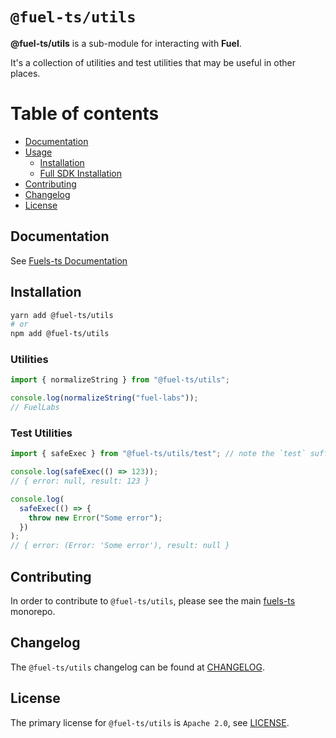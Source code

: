 # `@fuel-ts/utils`

**@fuel-ts/utils** is a sub-module for interacting with **Fuel**.

It's a collection of utilities and test utilities that may be useful in other places.

# Table of contents

- [Documentation](#documentation)
- [Usage](#usage)
  - [Installation](#installation)
  - [Full SDK Installation](#full-sdk-installation)
- [Contributing](#contributing)
- [Changelog](#changelog)
- [License](#license)

## Documentation

<!-- TODO: Replace this link with specific docs for this package if and when we re-introduce a API reference section to our docs -->

See [Fuels-ts Documentation](https://fuellabs.github.io/fuels-ts/)

## Installation

```sh
yarn add @fuel-ts/utils
# or
npm add @fuel-ts/utils
```

### Utilities

```ts
import { normalizeString } from "@fuel-ts/utils";

console.log(normalizeString("fuel-labs"));
// FuelLabs
```

### Test Utilities

```ts
import { safeExec } from "@fuel-ts/utils/test"; // note the `test` suffix

console.log(safeExec(() => 123));
// { error: null, result: 123 }

console.log(
  safeExec(() => {
    throw new Error("Some error");
  })
);
// { error: (Error: 'Some error'), result: null }
```

## Contributing

In order to contribute to `@fuel-ts/utils`, please see the main [fuels-ts](https://github.com/FuelLabs/fuels-ts) monorepo.

## Changelog

The `@fuel-ts/utils` changelog can be found at [CHANGELOG](./CHANGELOG.md).

## License

The primary license for `@fuel-ts/utils` is `Apache 2.0`, see [LICENSE](./LICENSE).
